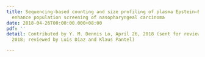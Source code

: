 ```yaml
---
title: Sequencing-based counting and size profiling of plasma Epstein–Barr virus DNA
  enhance population screening of nasopharyngeal carcinoma
date: 2018-04-26T00:00:00.000+08:00
pdf: ''
detail: Contributed by Y. M. Dennis Lo, April 26, 2018 (sent for review March 13,
  2018; reviewed by Luis Diaz and Klaus Pantel)

---
```

